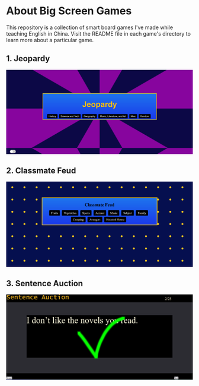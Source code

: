 # About **Big Screen Games**

This repository is a collection of smart board games I've made while teaching English in China. Visit the README file in each game's directory to learn more about a particular game.

## 1. Jeopardy
<img src="00_img-readme/jeopardy-menu.jpg" alt="jeopardy" width="600" height="auto"/>

## 2. Classmate Feud
<img src="00_img-readme/classmate-feud-menu.jpg" alt="sentence auction" width="600" height="auto"/>

## 3. Sentence Auction
<img src="00_img-readme/sentence-auction-right-answer.jpg" alt="sentence auction" width="600" height="auto"/>